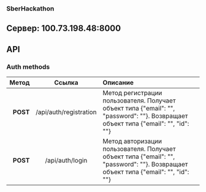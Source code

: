 ### SberHackathon

## Cервер: 100.73.198.48:8000
## API

### Аuth methods

| Метод | Ссылка | Описание|
|----:|:----:|:---------------|
| **POST** | /api/auth/registration | Метод регистрации пользователя. Получает объект типа {"email": "", "password": ""}. Возвращает объект типа {"email": "", "id": ""} |
| **POST** | /api/auth/login | Метод авторизации пользователя. Получает объект типа {"email": "", "password": ""}. Возвращает объект типа {"email": "", "id": ""} |
